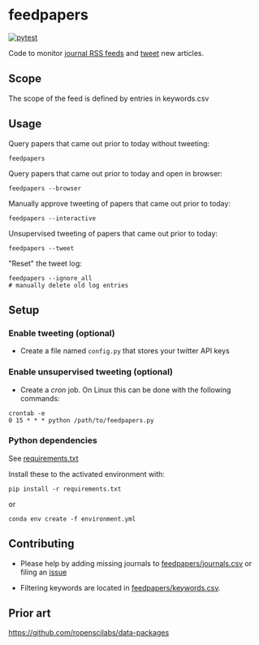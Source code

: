 # feedpapers

[![pytest](https://github.com/feedpapers/feedpapers/actions/workflows/pytest.yml/badge.svg)](https://github.com/feedpapers/feedpapers/actions/workflows/pytest.yml)

Code to monitor [journal RSS feeds](feedpapers/journals.csv) and [tweet](https://twitter.com/limno_papers) new articles.

## Scope

The scope of the feed is defined by entries in keywords.csv 

## Usage

Query papers that came out prior to today without tweeting:

`feedpapers`

Query papers that came out prior to today and open in browser:

`feedpapers --browser`

Manually approve tweeting of papers that came out prior to today:

`feedpapers --interactive`

Unsupervised tweeting of papers that came out prior to today:

`feedpapers --tweet`

"Reset" the tweet log:
```shell
feedpapers --ignore_all
# manually delete old log entries
```

## Setup

### Enable tweeting (optional)

* Create a file named `config.py` that stores your twitter API keys

### Enable unsupervised tweeting (optional)

* Create a _cron_ job. On Linux this can be done with the following commands:

```
crontab -e 
0 15 * * * python /path/to/feedpapers.py
```

### Python dependencies

See [requirements.txt](requirements.txt)

Install these to the activated environment with:

`pip install -r requirements.txt`

or

`conda env create -f environment.yml`

## Contributing

* Please help by adding missing journals to [feedpapers/journals.csv](feedpapers/journals.csv) or filing an [issue](https://github.com/jsta/feedpapers/issues)

* Filtering keywords are located in [feedpapers/keywords.csv](feedpapers/keywords.csv).

## Prior art

https://github.com/ropenscilabs/data-packages
